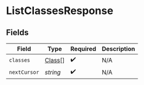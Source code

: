 # ListClassesResponse


## Fields

| Field                                   | Type                                    | Required                                | Description                             |
| --------------------------------------- | --------------------------------------- | --------------------------------------- | --------------------------------------- |
| `classes`                               | [Class](../../models/shared/class.md)[] | :heavy_check_mark:                      | N/A                                     |
| `nextCursor`                            | *string*                                | :heavy_check_mark:                      | N/A                                     |